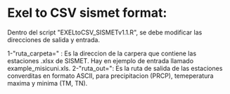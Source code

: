 # Exel to CSV sismet format:
Dentro del script "EXELtoCSV_SISMETv1.1.R", se debe modificar las direcciones de salida y entrada.

1-"ruta_carpeta=" : Es la direccion de la carpera que contiene las estaciones .xlsx de                        SISMET. Hay en ejemplo de entrada llamado example_misicuni.xls.
2-"ruta_out=": Es la ruta de salida de las estaciones converditas en formato ASCII, para                       precipitacion (PRCP), temeperatura maxima y minima (TM, TN).
